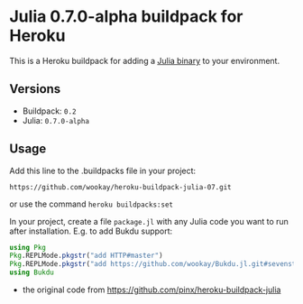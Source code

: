 # Julia 0.7.0-alpha buildpack for Heroku

This is a Heroku buildpack for adding a [Julia binary][1] to your environment.

## Versions

* Buildpack: `0.2`
* Julia: `0.7.0-alpha`

## Usage

Add this line to the .buildpacks file in your project:

`https://github.com/wookay/heroku-buildpack-julia-07.git`

or use the command `heroku buildpacks:set`

In your project, create a file `package.jl` with any
Julia code you want to run after installation.
E.g. to add Bukdu support:
```julia
using Pkg
Pkg.REPLMode.pkgstr("add HTTP#master")
Pkg.REPLMode.pkgstr("add https://github.com/wookay/Bukdu.jl.git#sevenstars")
using Bukdu
```


* the original code from https://github.com/pinx/heroku-buildpack-julia

[1]: https://julialang.org
